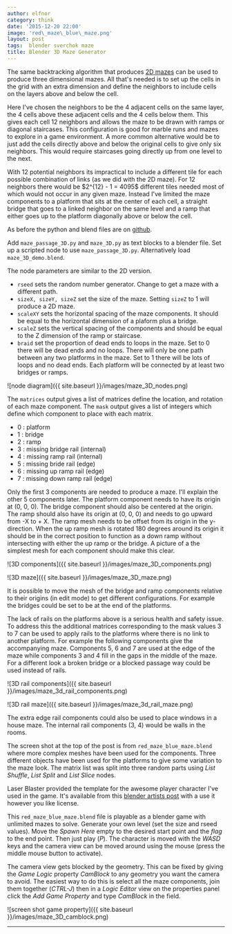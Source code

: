 ```yaml
---
author: elfnor
category: think
date: '2015-12-20 22:00'
image: 'red\_maze\_blue\_maze.png'
layout: post
tags:  blender sverchok maze
title: Blender 3D Maze Generator
---
```


The same backtracking algorithm that produces [2D mazes](%7Bfilename%7Dblender_maze_generator.md) can be used to produce three dimensional mazes. All that\'s needed is to set up the cells in the grid with an extra dimension and define the neighbors to include cells on the layers above and below the cell.

Here I\'ve chosen the neighbors to be the 4 adjacent cells on the same layer, the 4 cells above these adjacent cells and the 4 cells below them. This gives each cell 12 neighbors and allows the maze to be drawn with ramps or diagonal staircases. This configuration is good for marble runs and mazes to explore in a game environment. A more common alternative would be to just add the cells directly above and below the original cells to give only six neighbors. This would require staircases going directly up from one level to the next.

With 12 potential neighbors its impractical to include a different tile for each possible combination of links (as we did with the 2D maze). For 12 neighbors there would be \$2\^{12} - 1 = 4095\$ different tiles needed most of which would not occur in any given maze. Instead I\'ve limited the maze components to a platform that sits at the center of each cell, a straight bridge that goes to a linked neighbor on the same level and a ramp that either goes up to the platform diagonally above or below the cell.

As before the python and blend files are on [github](https://github.com/elfnor/mazes).

Add `maze_passage_3D.py` and `maze_3D.py` as text blocks to a blender file. Set up a scripted node to use `maze_passage_3D.py`. Alternatively load `maze_3D_demo.blend`.

The node parameters are similar to the 2D version.

-   `rseed` sets the random number generator. Change to get a maze with a different path.
-   `sizeX, sizeY, sizeZ` set the size of the maze. Setting `sizeZ` to 1 will produce a 2D maze.
-   `scaleXY` sets the horizontal spacing of the maze components. It should be equal to the horizontal dimension of a plaform plus a bridge.
-   `scaleZ` sets the vertical spacing of the components and should be equal to the Z dimension of the ramp or staircase.
-   `braid` set the proportion of dead ends to loops in the maze. Set to 0 there will be dead ends and no loops. There will only be one path between any two platforms in the maze. Set to 1 there will be lots of loops and no dead ends. Each platform will be connected by at least two bridges or ramps.

![node diagram]({{ site.baseurl }}/images/maze_3D_nodes.png)

The `matrices` output gives a list of matrices define the location, and rotation of each maze component. The `mask` output gives a list of integers which define which component to place with each matrix.

-   0 : platform
-   1 : bridge
-   2 : ramp
-   3 : missing bridge rail (internal)
-   4 : missing ramp rail (internal)
-   5 : missing bride rail (edge)
-   6 : missing up ramp rail (edge)
-   7 : missing down ramp rail (edge)

Only the first 3 components are needed to produce a maze. I\'ll explain the other 5 components later. The platform component needs to have its origin at (0, 0, 0). The bridge component should also be centered at the origin. The ramp should also have its origin at (0, 0, 0) and needs to go upward from -X to + X. The ramp mesh needs to be offset from its origin in the y-direction. When the up ramp mesh is rotated 180 degrees around its origin it should be in the correct position to function as a down ramp without intersecting with either the up ramp or the bridge. A picture of a the simplest mesh for each component should make this clear.

![3D components]({{ site.baseurl }}/images/maze_3D_components.png)

![3D maze]({{ site.baseurl }}/images/maze_3D_maze.png)

It is possible to move the mesh of the bridge and ramp components relative to their origins (in edit mode) to get different configurations. For example the bridges could be set to be at the end of the platforms.

The lack of rails on the platforms above is a serious health and safety issue. To address this the additional matrices corresponding to the mask values 3 to 7 can be used to apply rails to the platforms where there is no link to another platform. For example the following components give the accompanying maze. Components 5, 6 and 7 are used at the edge of the maze while components 3 and 4 fill in the gaps in the middle of the maze. For a different look a broken bridge or a blocked passage way could be used instead of rails.

![3D rail components]({{ site.baseurl }}/images/maze_3d_rail_components.png)

![3D rail maze]({{ site.baseurl }}/images/maze_3d_rail_maze.png)

The extra edge rail components could also be used to place windows in a house maze. The internal rail components (3, 4) would be walls in the rooms.

The screen shot at the top of the post is from `red_maze_blue_maze.blend` where more complex meshes have been used for the components. Three different objects have been used for the platforms to give some variation to the maze look. The matrix list was split into three random parts using *List Shuffle*, *List Split* and *List Slice* nodes.

Laser Blaster provided the template for the awesome player character I\'ve used in the game. It\'s available from this [blender artists post](http://blenderartists.org/forum/showthread.php?304200-Third-Person-Template-%28Xbox-360-gamepad-support-and-Mario-Galaxy-style-gravity%29) with a use it however you like license.

This `red_maze_blue_maze.blend` file is playable as a blender game with unlimited mazes to solve. Generate your own level (set the size and rseed values). Move the *Spawn Here* empty to the desired start point and the *flag* to the end point. Then just play (*P*). The character is moved with the *WASD* keys and the camera view can be moved around using the mouse (press the middle mouse button to activate).

The camera view gets blocked by the geometry. This can be fixed by giving the *Game Logic* property *CamBlock* to any geometry you want the camera to avoid. The easiest way to do this is select all the maze components, join them together (*CTRL-J*) then in a *Logic Editor* view on the properties panel click the *Add Game Property* and type *CamBlock* in the field.

![screen shot game property]({{ site.baseurl }}/images/maze_3D_camblock.png)

------------------------------------------------------------------------
